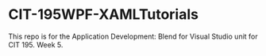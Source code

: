 # CIT-195WPF-XAMLTutorials
This repo is for the Application Development: Blend for Visual Studio unit for CIT 195. Week 5.
